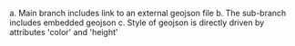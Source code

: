 a. Main branch includes link to an external geojson file
b. The sub-branch includes embedded geojson 
c. Style of geojson is directly driven by attributes 'color' and 'height'
